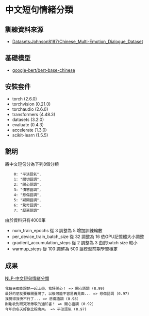 # 中文短句情緒分類

## 訓練資料來源
- [Datasets:Johnson8187/Chinese_Multi-Emotion_Dialogue_Dataset](https://huggingface.co/datasets/Johnson8187/Chinese_Multi-Emotion_Dialogue_Dataset)

## 基礎模型
- [google-bert/bert-base-chinese](https://huggingface.co/google-bert/bert-base-chinese)

## 安裝套件
- torch (2.6.0)
- torchvision (0.21.0)
- torchaudio (2.6.0)
- transformers (4.48.3)
- datasets (3.2.0)
- evaluate (0.4.3)
- accelerate (1.3.0)
- scikit-learn (1.5.5)

## 說明
將中文短句分為下列8個分類
```
    0: "平淡語氣",
    1: "關切語調",
    2: "開心語調",
    3: "憤怒語調",
    4: "悲傷語調",
    5: "疑問語調",
    6: "驚奇語調",
    7: "厭惡語調"
```
由於資料只有4000筆  
- num_train_epochs 從 3 調整為 5 增加訓練輪數  
- per_device_train_batch_size 從 32 調整為 16 依GPU記憶體大小調整  
- gradient_accumulation_steps 從 2 調整為 3 由於batch size 較小  
- warmup_steps 從 100 調整為 500 讓模型前期學習穩定  

## 成果
[NLP-中文短句情緒分類](https://youtu.be/9sgoz7YoPzU)
```
我每天都能跟她一起上學，我好開心！ => 開心語調 (0.99)
最好的朋友要離開臺灣了，以後可能不容易再見面... => 悲傷語調 (0.97)
我覺得我快不行了... => 悲傷語調 (0.98)
剛剛收到研究所錄取的通知書！ => 開心語調 (0.92)
今年的冬天好像比較晚來。 => 平淡語氣 (0.97)
```